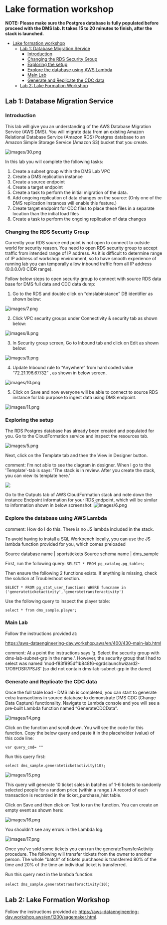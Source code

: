 # Lake formation workshop

**NOTE: Please make sure the Postgres database is fully populated before proceed with the DMS lab. It takes 15 to 20 minutes to finish, after the stack is launched.**

- [Lake formation workshop](#lake-formation-workshop)
  - [Lab 1: Database Migration Service](#lab-1-database-migration-service)
    - [Introduction](#introduction)
    - [Changing the RDS Security Group](#changing-the-rds-security-group)
    - [Exploring the setup](#exploring-the-setup)
    - [Explore the database using AWS Lambda](#explore-the-database-using-aws-lambda)
    - [Main Lab](#main-lab)
    - [Generate and Replicate the CDC data](#generate-and-replicate-the-cdc-data)
  - [Lab 2: Lake Formation Workshop](#lab-2-lake-formation-workshop)

## Lab 1: Database Migration Service

### Introduction

This lab will give you an understanding of the AWS Database Migration Service (AWS DMS). You will migrate data from an existing Amazon Relational Database Service (Amazon RDS) Postgres database to an Amazon Simple Storage Service (Amazon S3) bucket that you create.

![images/30.png](images/30.png) 

In this lab you will complete the following tasks:

1. Create a subnet group within the DMS Lab VPC
2. Create a DMS replication instance
3. Create a source endpoint
4. Create a target endpoint
5. Create a task to perform the initial migration of the data.
6. Add ongoing replication of data changes on the source: (Only one of the DMS replication instances will enable this feature.)
7. Create target endpoint for CDC files to place these files in a separate location than the initial load files
8. Create a task to perform the ongoing replication of data changes

### Changing the RDS Security Group

Currently your RDS source end point is not open to connect to outside world for security reason. You need to open RDS security group to accept traffic from intended range of IP address. As it is difficult to determine range of IP address of workshop environment, so to have smooth experience of running lab you can temporally allow inbound traffic from all IP address (0.0.0.0/0 CIDR range).

Follow below steps to open security group to connect with source RDS data base for DMS full data and CDC data dump:
1. Go to the RDS and double click on “dmslabinstance” DB identifier as shown below:

![images/7.png](images/7.png) 

2. Click VPC security groups under Connectivity & security tab as shown below:

![images/8.png](images/8.png) 

3. In Security group screen, Go to Inbound tab and click on Edit as shown below:

![images/9.png](images/9.png) 

4. Update Inbound rule to “Anywhere” from hard coded value “72.21.196.67/32” , as shown in below screen.

![images/10.png](images/10.png) 

5. Click on Save and now everyone will be able to connect to source RDS instance for lab purpose to ingest data using DMS endpoint.

![images/11.png](images/11.png) 

### Exploring the setup

The RDS Postgres database has already been created and populated for you. Go to the CloudFormation service and inspect the resources tab. 

![images/5.png](images/5.png) 

Next, click on the Template tab and then the View in Designer button.

comment: I'm not able to see the diagram in designer. When I go to the 'Template'-tab is says: 'The stack is in review. After you create the stack, you can view its template here.'

![](images/designer.png)

Go to the Outputs tab of AWS CloudFormation stack and note down the instance Endpoint information for your RDS endpoint, which will be similar to information shown in below screenshot:
![images/6.png](images/6.png) 

### Explore the database using AWS Lambda

comment: How do I do this. There is no JS lambda included in the stack. 

To avoid having to install a SQL Workbench locally, you can use the JS lambda function provided for you, which comes preloaded 

Source database name | sportstickets
Source schema name | dms_sample

First, run the following query: 
`SELECT * FROM pg_catalog.pg_tables;`

Then ensure the following 2 functions exists. If anything is missing, check the solution at Troubleshoot section.

`SELECT * FROM pg_stat_user_functions WHERE funcname in ('generateticketactivity','generatetransferactivity')`

Use the following query to inspect the player table:

`select * from dms_sample.player;`

### Main Lab 

Follow the instructions provided at: 

https://aws-dataengineering-day.workshop.aws/en/400/430-main-lab.html

comment: At a point the instructions says ‘g. Select the security group with dms-lab-subnet-grp in the name.‘. However, the security group that I had to select was named 
'mod-f83f995df1b848f6-sgrdslaunchwizard2-17O9FDSR7PSJS' (so did not contain dms-lab-subnet-grp in the dame)

### Generate and Replicate the CDC data

Once the full table load - DMS lab is completed, you can start to generate extra transactions in source database to demonstrate DMS CDC (Change Data Capture) functionality. Navigate to Lambda console and you will see a pre-built Lambda function named “GenerateCDCData”.

![images/14.png](images/14.png) 

Click on the function and scroll down. You will see the code for this function. Copy the below query and paste it in the placeholder (value) of this code line: 

`var query_cmd= ""`

Run this query first: 

`select dms_sample.generateticketactivity(10);`

![images/15.png](images/15.png) 

This query will generate 10 ticket sales in batches of 1-6 tickets to randomly selected people for a random price (within a range.) A record of each transaction is recorded in the ticket_purchase_hist table.

Click on Save and then click on Test to run the function. You can create an empty event as shown here:

![images/16.png](images/16.png) 

You shouldn't see any errors in the Lambda log:

![images/17.png](images/17.png) 

Once you’ve sold some tickets you can run the generateTransferActivity procedure. The following will transfer tickets from the owner to another person. The whole “batch” of tickets purchased is transferred 80% of the time and 20% of the time an individual ticket is transferred.

Run this query next in the lambda function: 

`select dms_sample.generatetransferactivity(10)`;

## Lab 2: Lake Formation Workshop

Follow the instructions provided at: https://aws-dataengineering-day.workshop.aws/en/1200/sagemaker.html.
